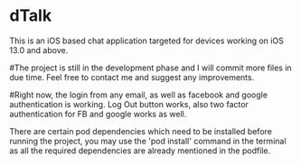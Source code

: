 # dTalk

This is an iOS based chat application targeted for devices working on iOS 13.0 and above.

#The project is still in the development phase and I will commit more files in due time. Feel free to contact me and suggest any improvements. 

#Right now, the login from any email, as well as facebook and google authentication is working. Log Out button works, also two factor authentication for FB and google works as well.


There are certain pod dependencies which need to be installed before running the project, you may use the 'pod install' command in the terminal as all the required dependencies are already mentioned in the podfile.
